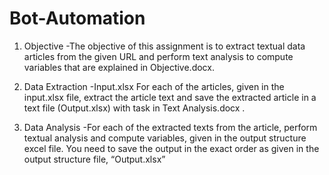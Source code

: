# Bot-Automation

1.	Objective
-The objective of this assignment is to extract textual data articles from the given URL and perform text analysis to compute variables that are explained in Objective.docx.

2.	Data Extraction
-Input.xlsx
For each of the articles, given in the input.xlsx file, extract the article text and save the extracted article in a text file (Output.xlsx) with task in Text Analysis.docx .

3.	Data Analysis
-For each of the extracted texts from the article, perform textual analysis and compute variables, given in the output structure excel file. You need to save the output in the exact order as given in the output structure file, “Output.xlsx”
